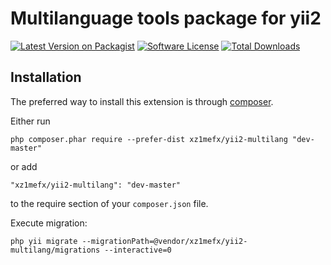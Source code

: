 Multilanguage tools package for yii2
=======================

[![Latest Version on Packagist][ico-version]][link-packagist]
[![Software License][ico-license]](LICENSE.md)
[![Total Downloads][ico-downloads]][link-downloads]

Installation
------------

The preferred way to install this extension is through [composer](http://getcomposer.org/download/).

Either run

```
php composer.phar require --prefer-dist xz1mefx/yii2-multilang "dev-master"
```

or add

```
"xz1mefx/yii2-multilang": "dev-master"
```

to the require section of your `composer.json` file.

Execute migration:

```
php yii migrate --migrationPath=@vendor/xz1mefx/yii2-multilang/migrations --interactive=0
```


[ico-version]: https://img.shields.io/packagist/v/xz1mefx/yii2-multilang.svg
[ico-license]: https://img.shields.io/badge/license-MIT-brightgreen.svg
[ico-downloads]: https://img.shields.io/packagist/dt/xz1mefx/yii2-multilang.svg
[ico-travis]: https://travis-ci.org/xz1mefx/yii2-multilang.svg
[ico-scrutinizer]: https://scrutinizer-ci.com/g/xz1mefx/yii2-multilang/badges/quality-score.png?b=master
[ico-codecoverage]: https://scrutinizer-ci.com/g/xz1mefx/yii2-multilang/badges/coverage.png?b=master

[link-packagist]: https://packagist.org/packages/xz1mefx/yii2-multilang
[link-downloads]: https://packagist.org/packages/xz1mefx/yii2-multilang
[link-travis]: https://travis-ci.org/xz1mefx/yii2-multilang
[link-scrutinizer]: https://scrutinizer-ci.com/g/xz1mefx/yii2-multilang/?branch=master
